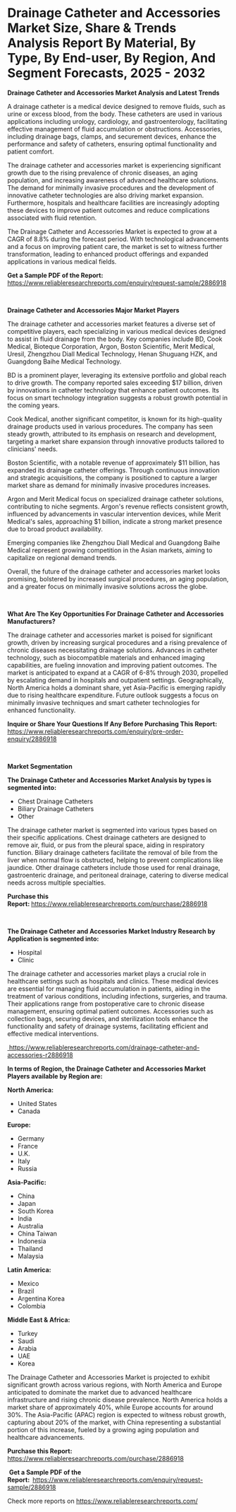 <p><h1>Drainage Catheter and Accessories Market Size, Share & Trends Analysis Report By Material, By Type, By End-user, By Region, And Segment Forecasts, 2025 - 2032</h1></p><p><strong>Drainage Catheter and Accessories Market Analysis and Latest Trends</strong></p>
<p><p>A drainage catheter is a medical device designed to remove fluids, such as urine or excess blood, from the body. These catheters are used in various applications including urology, cardiology, and gastroenterology, facilitating effective management of fluid accumulation or obstructions. Accessories, including drainage bags, clamps, and securement devices, enhance the performance and safety of catheters, ensuring optimal functionality and patient comfort.</p><p>The drainage catheter and accessories market is experiencing significant growth due to the rising prevalence of chronic diseases, an aging population, and increasing awareness of advanced healthcare solutions. The demand for minimally invasive procedures and the development of innovative catheter technologies are also driving market expansion. Furthermore, hospitals and healthcare facilities are increasingly adopting these devices to improve patient outcomes and reduce complications associated with fluid retention.</p><p>The Drainage Catheter and Accessories Market is expected to grow at a CAGR of 8.8% during the forecast period. With technological advancements and a focus on improving patient care, the market is set to witness further transformation, leading to enhanced product offerings and expanded applications in various medical fields.</p></p>
<p><strong>Get a Sample PDF of the Report:&nbsp;</strong> <a href="https://www.reliableresearchreports.com/enquiry/request-sample/2886918?utm_campaign=2251&utm_medium=2&utm_source=Github&utm_content=ia&utm_term=13032025&utm_id=drainage-catheter-and-accessories">https://www.reliableresearchreports.com/enquiry/request-sample/2886918</a></p>
<p>&nbsp;</p>
<p><strong>Drainage Catheter and Accessories Major Market Players</strong></p>
<p><p>The drainage catheter and accessories market features a diverse set of competitive players, each specializing in various medical devices designed to assist in fluid drainage from the body. Key companies include BD, Cook Medical, Bioteque Corporation, Argon, Boston Scientific, Merit Medical, Uresil, Zhengzhou Diall Medical Technology, Henan Shuguang HZK, and Guangdong Baihe Medical Technology.</p><p>BD is a prominent player, leveraging its extensive portfolio and global reach to drive growth. The company reported sales exceeding $17 billion, driven by innovations in catheter technology that enhance patient outcomes. Its focus on smart technology integration suggests a robust growth potential in the coming years.</p><p>Cook Medical, another significant competitor, is known for its high-quality drainage products used in various procedures. The company has seen steady growth, attributed to its emphasis on research and development, targeting a market share expansion through innovative products tailored to clinicians' needs.</p><p>Boston Scientific, with a notable revenue of approximately $11 billion, has expanded its drainage catheter offerings. Through continuous innovation and strategic acquisitions, the company is positioned to capture a larger market share as demand for minimally invasive procedures increases.</p><p>Argon and Merit Medical focus on specialized drainage catheter solutions, contributing to niche segments. Argon's revenue reflects consistent growth, influenced by advancements in vascular intervention devices, while Merit Medical's sales, approaching $1 billion, indicate a strong market presence due to broad product availability.</p><p>Emerging companies like Zhengzhou Diall Medical and Guangdong Baihe Medical represent growing competition in the Asian markets, aiming to capitalize on regional demand trends.</p><p>Overall, the future of the drainage catheter and accessories market looks promising, bolstered by increased surgical procedures, an aging population, and a greater focus on minimally invasive solutions across the globe.</p></p>
<p>&nbsp;</p>
<p><strong>What Are The Key Opportunities For Drainage Catheter and Accessories Manufacturers?</strong></p>
<p><p>The drainage catheter and accessories market is poised for significant growth, driven by increasing surgical procedures and a rising prevalence of chronic diseases necessitating drainage solutions. Advances in catheter technology, such as biocompatible materials and enhanced imaging capabilities, are fueling innovation and improving patient outcomes. The market is anticipated to expand at a CAGR of 6-8% through 2030, propelled by escalating demand in hospitals and outpatient settings. Geographically, North America holds a dominant share, yet Asia-Pacific is emerging rapidly due to rising healthcare expenditure. Future outlook suggests a focus on minimally invasive techniques and smart catheter technologies for enhanced functionality.</p></p>
<p><strong>Inquire or Share Your Questions If Any Before Purchasing This Report:</strong> <a href="https://www.reliableresearchreports.com/enquiry/pre-order-enquiry/2886918?utm_campaign=2251&utm_medium=2&utm_source=Github&utm_content=ia&utm_term=13032025&utm_id=drainage-catheter-and-accessories">https://www.reliableresearchreports.com/enquiry/pre-order-enquiry/2886918</a></p>
<p>&nbsp;</p>
<p><strong>Market Segmentation</strong></p>
<p><strong>The Drainage Catheter and Accessories Market Analysis by types is segmented into:</strong></p>
<p><ul><li> Chest Drainage Catheters</li><li>Biliary Drainage Catheters</li><li>Other </li></ul></p>
<p><p>The drainage catheter market is segmented into various types based on their specific applications. Chest drainage catheters are designed to remove air, fluid, or pus from the pleural space, aiding in respiratory function. Biliary drainage catheters facilitate the removal of bile from the liver when normal flow is obstructed, helping to prevent complications like jaundice. Other drainage catheters include those used for renal drainage, gastroenteric drainage, and peritoneal drainage, catering to diverse medical needs across multiple specialties.</p></p>
<p><strong>Purchase this Report:&nbsp;</strong><a href="https://www.reliableresearchreports.com/purchase/2886918?utm_campaign=2251&utm_medium=2&utm_source=Github&utm_content=ia&utm_term=13032025&utm_id=drainage-catheter-and-accessories">https://www.reliableresearchreports.com/purchase/2886918</a></p>
<p>&nbsp;</p>
<p><strong>The Drainage Catheter and Accessories Market Industry Research by Application is segmented into:</strong></p>
<p><ul><li> Hospital</li><li>Clinic </li></ul></p>
<p><p>The drainage catheter and accessories market plays a crucial role in healthcare settings such as hospitals and clinics. These medical devices are essential for managing fluid accumulation in patients, aiding in the treatment of various conditions, including infections, surgeries, and trauma. Their applications range from postoperative care to chronic disease management, ensuring optimal patient outcomes. Accessories such as collection bags, securing devices, and sterilization tools enhance the functionality and safety of drainage systems, facilitating efficient and effective medical interventions.</p></p>
<p><a href="https://www.reliableresearchreports.com/drainage-catheter-and-accessories-r2886918?utm_campaign=2251&utm_medium=2&utm_source=Github&utm_content=ia&utm_term=13032025&utm_id=drainage-catheter-and-accessories">&nbsp;https://www.reliableresearchreports.com/drainage-catheter-and-accessories-r2886918</a></p>
<p><strong>In terms of Region, the Drainage Catheter and Accessories Market Players available by Region are:</strong></p>
<p>
    <p> <strong> North America: </strong>
        <ul>
            <li>United States</li>
            <li>Canada</li>
        </ul>
        </p> 
    <p> <strong> Europe: </strong>
        <ul>
            <li>Germany</li>
            <li>France</li>
            <li>U.K.</li>
            <li>Italy</li>
            <li>Russia</li>
        </ul>
        </p> 
    <p> <strong> Asia-Pacific: </strong>
        <ul>
            <li>China</li>
            <li>Japan</li>
            <li>South Korea</li>
            <li>India</li>
            <li>Australia</li>
            <li>China Taiwan</li>
            <li>Indonesia</li>
            <li>Thailand</li>
            <li>Malaysia</li>
        </ul>
        </p> 
    <p> <strong> Latin America: </strong>
        <ul>
            <li>Mexico</li>
            <li>Brazil</li>
            <li>Argentina Korea</li>
            <li>Colombia</li>
        </ul>
        </p> 
    <p> <strong> Middle East & Africa: </strong>
        <ul>
            <li>Turkey</li>
            <li>Saudi</li>
            <li>Arabia</li>
            <li>UAE</li>
            <li>Korea</li>
        </ul>
    </p>
    </p>
<p><p>The Drainage Catheter and Accessories Market is projected to exhibit significant growth across various regions, with North America and Europe anticipated to dominate the market due to advanced healthcare infrastructure and rising chronic disease prevalence. North America holds a market share of approximately 40%, while Europe accounts for around 30%. The Asia-Pacific (APAC) region is expected to witness robust growth, capturing about 20% of the market, with China representing a substantial portion of this increase, fueled by a growing aging population and healthcare advancements.</p></p>
<p><strong>Purchase this Report: </strong><a href="https://www.reliableresearchreports.com/purchase/2886918?utm_campaign=2251&utm_medium=2&utm_source=Github&utm_content=ia&utm_term=13032025&utm_id=drainage-catheter-and-accessories">https://www.reliableresearchreports.com/purchase/2886918</a></p>
<p>&nbsp;<strong>Get a Sample PDF of the Report:&nbsp;&nbsp;</strong><a href="https://www.reliableresearchreports.com/enquiry/request-sample/2886918?utm_campaign=2251&utm_medium=2&utm_source=Github&utm_content=ia&utm_term=13032025&utm_id=drainage-catheter-and-accessories">https://www.reliableresearchreports.com/enquiry/request-sample/2886918</a></p>
<p><strong></strong></p>
<p>Check more reports on <a href="https://www.reliableresearchreports.com/?utm_campaign=2251&utm_medium=2&utm_source=Github&utm_content=ia&utm_term=13032025&utm_id=drainage-catheter-and-accessories">https://www.reliableresearchreports.com/</a></p>
